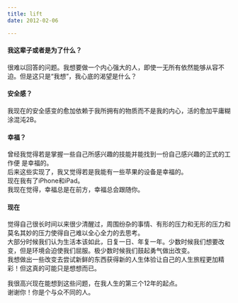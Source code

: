 ```yaml
---
title: lift  
date: 2012-02-06

---
```


#### 我这辈子或者是为了什么？  
很难以回答的问题。我想要做一个内心强大的人，即使一无所有依然能够从容不迫。但是这只是“我想”，我心底的渴望是什么？

#### 安全感？
我现在的安全感变的愈加依赖于我所拥有的物质而不是我的内心，活的愈加平庸糊涂混沌2B。

#### 幸福？
曾经我觉得若是掌握一些自己所感兴趣的技能并能找到一份自己感兴趣的正式的工作便
是幸福的。  
后来这些实现了，我又觉得若是我能有一些苹果的设备是幸福的。  
现在我有了iPhone和iPad。  
我现在觉得，幸福总是在前方，幸福总会跟随你。

#### 现在
觉得自己很长时间以来很少清醒过，周围纷杂的事情、有形的压力和无形的压力和莫名其妙的压力使得自己难以全心全力的去思考。  
大部分时候我们认为生活本该如此，日复一日、年复一年。少数时候我们想要改变，但是环境会迫使我们屈服。极少数时候我们鼓起勇气做出改变。  
我想做出一些改变去尝试新鲜的东西获得新的人生体验让自己的人生旅程更加精彩！但这真的可能只是想想而已。

我很高兴现在能想到这些问题，在我人生的第三个12年的起点。  
谢谢你！你是个与众不同的人。

